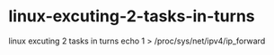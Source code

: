 linux-excuting-2-tasks-in-turns
===============================

linux excuting 2 tasks in turns
echo 1 > /proc/sys/net/ipv4/ip_forward
